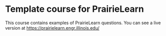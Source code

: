 # Template course for PrairieLearn

This course contains examples of PrairieLearn questions. You can see a live version at https://prairielearn.engr.illinois.edu/
